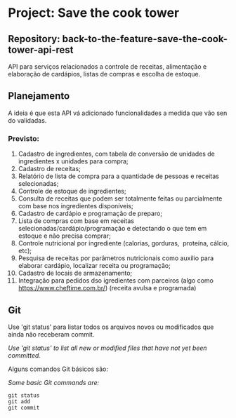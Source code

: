 # Project: Save the cook tower

##  Repository: back-to-the-feature-save-the-cook-tower-api-rest
API para serviços relacionados a controle de receitas, alimentação e elaboração de cardápios, listas de compras e escolha de estoque.

## Planejamento
 
A ideia é que esta API vá adicionado funcionalidades a medida que vão sendo validadas. 

### Previsto:

 1. Cadastro de ingredientes, com tabela de conversão de unidades de ingredientes x unidades para compra;
 2. Cadastro de receitas;
 3. Relatório de lista de compra para a quantidade de pessoas e receitas selecionadas;
 4. Controle de estoque de ingredientes;
 5. Consulta de receitas que podem ser totalmente feitas ou parcialmente com base nos ingredientes disponíveis;
 6. Cadastro de cardápio e programação de preparo;
 7. Lista de compras com base em receitas selecionadas/cardápio/programação e detectando o que tem em estoque e não precisa comprar;
 8. Controle nutricional por ingrediente (calorias, gorduras,  proteína, cálcio, etc);
 9. Pesquisa de receitas por parâmetros nutricionais como auxilio para elaborar cardápio, localizar receita ou programação;
 10. Cadastro de locais de armazenamento;
 11. Integração para pedidos dso igredientes com parceiros (algo como https://www.cheftime.com.br/) (receita avulsa e programada)


 ## Git

 Use 'git status' para listar todos os arquivos novos ou modificados que ainda não receberam commit.

*Use 'git status' to list all new or modified files that have not yet been committed.*
 
 Alguns comandos Git básicos são:
 
 *Some basic Git commands are:*
```
git status
git add
git commit
```
